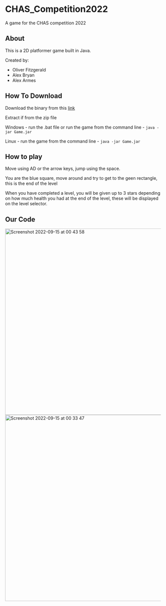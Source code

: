 
# CHAS_Competition2022
A game for the CHAS competition 2022

## About
This is a 2D platformer game built in Java.

Created by:
- Oliver Fitzgerald
- Alex Bryan
- Alex Armes

## How To Download

Download the binary from this [link](https://github.com/O-Fitz/CHAS_Competition2022/releases/download/v1.0.0/PlatformerGame.zip)

Extract if from the zip file

Windows - run the .bat file or run the game from the command line - `java -jar Game.jar`

Linux - run the game from the command line - `java -jar Game.jar`



## How to play

Move using AD or the arrow keys, jump using the space.

You are the blue square, move around and try to get to the geen rectangle, this is the end of the level

When you have completed a level, you will be given up to 3 stars depending on how much health you had at the end of the level, these will be displayed on the level selector.

## Our Code
<img width="600" alt="Screenshot 2022-09-15 at 00 43 58" src="https://user-images.githubusercontent.com/107361744/190282387-7952035d-29a4-462d-80c9-61b1d92da468.png">
<img width="600" alt="Screenshot 2022-09-15 at 00 33 47" src="https://user-images.githubusercontent.com/107361744/190282393-d399120b-2712-4fa9-b59d-cb047659edd7.png">

